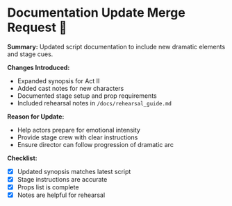 # Documentation Update Merge Request 📖

**Summary:**
Updated script documentation to include new dramatic elements and stage cues.

**Changes Introduced:**
- Expanded synopsis for Act II
- Added cast notes for new characters
- Documented stage setup and prop requirements
- Included rehearsal notes in `/docs/rehearsal_guide.md`

**Reason for Update:**
- Help actors prepare for emotional intensity
- Provide stage crew with clear instructions
- Ensure director can follow progression of dramatic arc

**Checklist:**
- [x] Updated synopsis matches latest script
- [x] Stage instructions are accurate
- [x] Props list is complete
- [x] Notes are helpful for rehearsal

